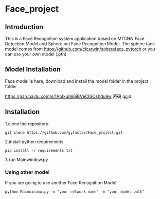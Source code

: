 

# Face_project

## Introduction

   This is a Face Recognition system application based on MTCNN Face Detection Model and Sphere net Face Recognition Model. The sphere face model comes from  https://github.com/clcarwin/sphereface_pytorch or you can use your own model (.pth)



## Model Installation

Face model is here, download and install the model folder in the project folder

https://pan.baidu.com/s/1AbIxu066iBVeClGOshdu9w 密码 qgjd



## Installation

1.clone the repository:

```
git clone https://github.com/gyfastas/Face_project.git
```

2.install python requirements

```
pip install -r requirements.txt
```

3.run Mainwindow.py



### Using other model

If you are going to use another Face Recognition Model:

```
python Mainwindow.py -n "your network name" -m "your model path"
```


